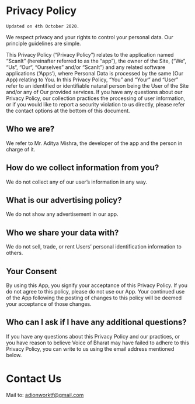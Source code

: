 # Privacy Policy
``
Updated on 4th October 2020.
``

We respect privacy and your rights to control your personal data. Our principle guidelines are simple. 

This Privacy Policy (“Privacy Policy”) relates to the application named “ScanIt” (hereinafter referred to as the “app”), the owner of the Site, (“We“, “Us“, “Our“, “Ourselves” and/or  “ScanIt”) and any related software applications (‘Apps’), where Personal Data is processed by the same (Our App) relating to You. In this Privacy Policy, “You” and “Your” and “User” refer to an identified or identifiable natural person being the User of the Site and/or any of Our provided services. If you have any questions about our Privacy Policy, our collection practices the processing of user information, or if you would like to report a security violation to us directly, please refer the contact options at the bottom of this document. 

## Who we are?
We refer to Mr. Aditya Mishra, the developer of the app and the person in charge of it.
 
## How do we collect information from you?
We do not collect any of our user’s information in any way.

## What is our advertising policy?
We do not show any advertisement in our app.

## Who we share your data with?
We do not sell, trade, or rent Users’ personal identification information to others. 

## Your Consent
By using this App, you signify your acceptance of this Privacy Policy. If you do not agree to this policy, please do not use our App. Your continued use of the App following the posting of changes to this policy will be deemed your acceptance of those changes.

## Who can I ask if I have any additional questions?
If you have any questions about this Privacy Policy and our practices, or you have reason to believe Voice of Bharat may have failed to adhere to this Privacy Policy, you can write to us using the email address mentioned below.

# Contact Us

Mail to: adionworktf@gmail.com






